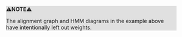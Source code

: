 <div style="margin:2em; background-color: #e0e0e0;">

<strong>⚠️NOTE️️️⚠️</strong>

The alignment graph and HMM diagrams in the example above have intentionally left out weights.
</div>

